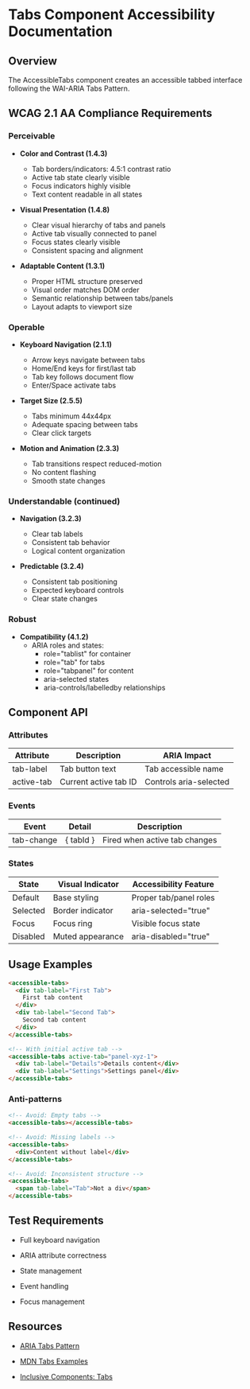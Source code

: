 # Tabs Component Accessibility Documentation

## Overview

The AccessibleTabs component creates an accessible tabbed interface following the WAI-ARIA Tabs Pattern.

## WCAG 2.1 AA Compliance Requirements

### Perceivable

* **Color and Contrast (1.4.3)**
  * Tab borders/indicators: 4.5:1 contrast ratio
  * Active tab state clearly visible
  * Focus indicators highly visible
  * Text content readable in all states

* **Visual Presentation (1.4.8)**
  * Clear visual hierarchy of tabs and panels
  * Active tab visually connected to panel
  * Focus states clearly visible
  * Consistent spacing and alignment

* **Adaptable Content (1.3.1)**
  * Proper HTML structure preserved
  * Visual order matches DOM order
  * Semantic relationship between tabs/panels
  * Layout adapts to viewport size

### Operable

* **Keyboard Navigation (2.1.1)**
  * Arrow keys navigate between tabs
  * Home/End keys for first/last tab
  * Tab key follows document flow
  * Enter/Space activate tabs

* **Target Size (2.5.5)**
  * Tabs minimum 44x44px
  * Adequate spacing between tabs
  * Clear click targets

* **Motion and Animation (2.3.3)**
  * Tab transitions respect reduced-motion
  * No content flashing
  * Smooth state changes

### Understandable (continued)

* **Navigation (3.2.3)**
  * Clear tab labels
  * Consistent tab behavior
  * Logical content organization

* **Predictable (3.2.4)**
  * Consistent tab positioning
  * Expected keyboard controls
  * Clear state changes

### Robust

* **Compatibility (4.1.2)**
  * ARIA roles and states:
    * role="tablist" for container
    * role="tab" for tabs
    * role="tabpanel" for content
    * aria-selected states
    * aria-controls/labelledby relationships

## Component API

### Attributes

| Attribute | Description | ARIA Impact |
|-----------|-------------|-------------|
| tab-label | Tab button text | Tab accessible name |
| active-tab | Current active tab ID | Controls aria-selected |

### Events

| Event | Detail | Description |
|-------|--------|-------------|
| tab-change | { tabId } | Fired when active tab changes |

### States

| State | Visual Indicator | Accessibility Feature |
|-------|-----------------|----------------------|
| Default | Base styling | Proper tab/panel roles |
| Selected | Border indicator | aria-selected="true" |
| Focus | Focus ring | Visible focus state |
| Disabled | Muted appearance | aria-disabled="true" |

## Usage Examples

```html
<accessible-tabs>
  <div tab-label="First Tab">
    First tab content
  </div>
  <div tab-label="Second Tab">
    Second tab content
  </div>
</accessible-tabs>

<!-- With initial active tab -->
<accessible-tabs active-tab="panel-xyz-1">
  <div tab-label="Details">Details content</div>
  <div tab-label="Settings">Settings panel</div>
</accessible-tabs>
```

### Anti-patterns

```html
<!-- Avoid: Empty tabs -->
<accessible-tabs></accessible-tabs>

<!-- Avoid: Missing labels -->
<accessible-tabs>
  <div>Content without label</div>
</accessible-tabs>

<!-- Avoid: Inconsistent structure -->
<accessible-tabs>
  <span tab-label="Tab">Not a div</span>
</accessible-tabs>
```

## Test Requirements

* Full keyboard navigation

* ARIA attribute correctness
* State management
* Event handling
* Focus management

## Resources

* [ARIA Tabs Pattern](https://www.w3.org/WAI/ARIA/apg/patterns/tabpanel/)

* [MDN Tabs Examples](https://developer.mozilla.org/en-US/docs/Web/Accessibility/ARIA/Roles/tabpanel_role)
* [Inclusive Components: Tabs](https://inclusive-components.design)
